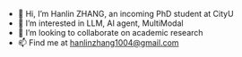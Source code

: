 - 👋 Hi, I’m Hanlin ZHANG, an incoming PhD student at CityU
- 👀 I’m interested in LLM, AI agent, MultiModal
- 💞️ I’m looking to collaborate on academic research
- 📫 Find me at hanlinzhang1004@gmail.com

<!---
Hanlin1004/Hanlin1004 is a ✨ special ✨ repository because its `README.md` (this file) appears on your GitHub profile.
You can click the Preview link to take a look at your changes.
--->
